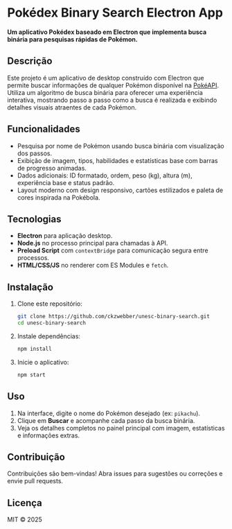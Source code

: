 # Pokédex Binary Search Electron App

**Um aplicativo Pokédex baseado em Electron que implementa busca binária para pesquisas rápidas de Pokémon.**

## Descrição
Este projeto é um aplicativo de desktop construído com Electron que permite buscar informações de qualquer Pokémon disponível na [PokéAPI](https://pokeapi.co/). Utiliza um algoritmo de busca binária para oferecer uma experiência interativa, mostrando passo a passo como a busca é realizada e exibindo detalhes visuais atraentes de cada Pokémon.

## Funcionalidades
- Pesquisa por nome de Pokémon usando busca binária com visualização dos passos.  
- Exibição de imagem, tipos, habilidades e estatísticas base com barras de progresso animadas.  
- Dados adicionais: ID formatado, ordem, peso (kg), altura (m), experiência base e status padrão.  
- Layout moderno com design responsivo, cartões estilizados e paleta de cores inspirada na Pokébola.

## Tecnologias
- **Electron** para aplicação desktop.  
- **Node.js** no processo principal para chamadas à API.  
- **Preload Script** com `contextBridge` para comunicação segura entre processos.  
- **HTML/CSS/JS** no renderer com ES Modules e `fetch`.  

## Instalação
1. Clone este repositório:
   ```bash
   git clone https://github.com/ckzwebber/unesc-binary-search.git
   cd unesc-binary-search
   ```
2. Instale dependências:
   ```bash
   npm install
   ```
3. Inicie o aplicativo:
   ```bash
   npm start
   ```

## Uso
1. Na interface, digite o nome do Pokémon desejado (ex: `pikachu`).  
2. Clique em **Buscar** e acompanhe cada passo da busca binária.  
3. Veja os detalhes completos no painel principal com imagem, estatísticas e informações extras.

## Contribuição
Contribuições são bem-vindas! Abra issues para sugestões ou correções e envie pull requests.

## Licença
MIT © 2025
